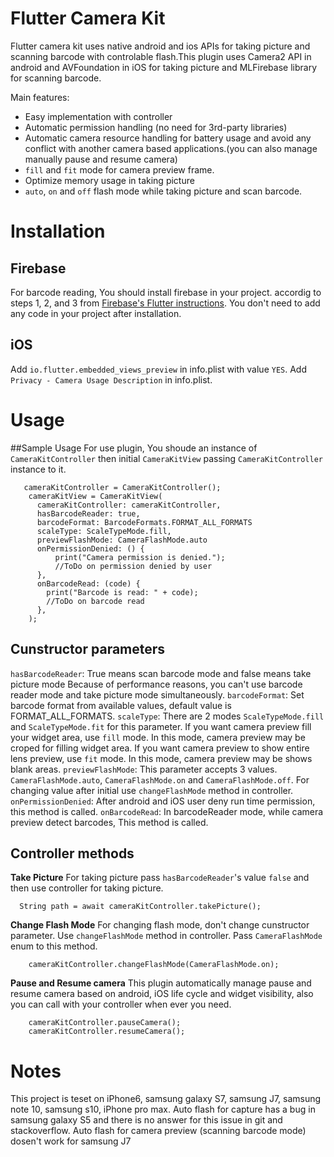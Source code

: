 # Flutter Camera Kit



Flutter camera kit uses native android and ios APIs for taking picture and scanning barcode with controlable flash.This plugin uses Camera2 API in android and AVFoundation in iOS for taking picture and  MLFirebase library for scanning barcode.

Main features:
  - Easy implementation with controller
  - Automatic permission handling (no need for 3rd-party libraries)
  - Automatic camera resource handling for battery usage and avoid any conflict with another camera based applications.(you can also manage manually pause and resume camera)
  - `fill` and `fit` mode for camera preview frame.
  - Optimize memory usage in taking picture
  - `auto`, `on` and `off` flash mode while taking picture and scan barcode.


# Installation

## Firebase
For barcode reading, You should install firebase in your project. accordig to steps 1, 2, and 3 from [Firebase's Flutter instructions](https://firebase.google.com/docs/flutter/setup).
You don't need to add any code in your project after installation.

## iOS
Add `io.flutter.embedded_views_preview` in info.plist with value `YES`.
Add `Privacy - Camera Usage Description` in info.plist.

# Usage
##Sample Usage
For use plugin, You shoude an instance of `CameraKitController` then initial `CameraKitView` passing `CameraKitController` instance to it.
```
   cameraKitController = CameraKitController();
    cameraKitView = CameraKitView(
      cameraKitController: cameraKitController,
      hasBarcodeReader: true,
      barcodeFormat: BarcodeFormats.FORMAT_ALL_FORMATS
      scaleType: ScaleTypeMode.fill,
      previewFlashMode: CameraFlashMode.auto
      onPermissionDenied: () {
          print("Camera permission is denied.");
          //ToDo on permission denied by user
      },
      onBarcodeRead: (code) {
        print("Barcode is read: " + code);
        //ToDo on barcode read
      },
    );
```
## Cunstructor parameters
`hasBarcodeReader`:
True means scan barcode mode and false means take picture mode
Because of performance reasons, you can't use barcode reader mode and take picture mode simultaneously.
`barcodeFormat`:
Set barcode format from available values, default value is FORMAT_ALL_FORMATS.
`scaleType`:
There are 2 modes `ScaleTypeMode.fill` and `ScaleTypeMode.fit` for this parameter.
If you want camera preview fill your widget area, use `fill` mode. In this mode, camera preview may be croped for filling widget area.
If you want camera preview to show entire lens preview, use `fit` mode. In this mode, camera preview may be shows blank areas.
`previewFlashMode`:
This parameter accepts 3 values. `CameraFlashMode.auto`, `CameraFlashMode.on` and `CameraFlashMode.off`. For changing value after initial use `changeFlashMode` method in controller.
`onPermissionDenied`:
After android and iOS user deny run time permission, this method is called.
`onBarcodeRead`:
In barcodeReader mode, while camera preview detect barcodes, This method is called.

## Controller methods
**Take Picture**
For taking picture pass `hasBarcodeReader`'s value `false` and then use controller for taking picture.
```
  String path = await cameraKitController.takePicture();
```
**Change Flash Mode**
For changing flash mode, don't change cunstructor parameter. Use `changeFlashMode` method in controller. Pass `CameraFlashMode` enum to this method.
```
    cameraKitController.changeFlashMode(CameraFlashMode.on);
```
**Pause and Resume camera**
This plugin automatically manage pause and resume camera based on android, iOS life cycle and widget visibility, also you can call with your controller when ever you need.
```
    cameraKitController.pauseCamera();
    cameraKitController.resumeCamera();
```
 # Notes
 This project is teset on iPhone6, samsung galaxy S7, samsung J7, samsung note 10, samsung s10, iPhone pro max.
 Auto flash for capture has a bug in samsung galaxy S5 and there is no answer for this issue in git and stackoverflow.
 Auto flash for camera preview (scanning barcode mode) dosen't work for samsung J7

